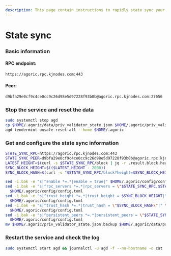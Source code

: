```yaml
---
description: This page contain instructions to rapidly state sync your validator node
---
```


# State sync

### Basic information

#### RPC endpoint:

```bash
https://agoric.rpc.kjnodes.com:443
```

#### Peer:

```bash
d9bfa29e0cf9c4ce0cc9c26d98e5d97228f93b0b@agoric.rpc.kjnodes.com:27656
```

### Stop the service and reset the data

```bash
sudo systemctl stop agd
cp $HOME/.agoric/data/priv_validator_state.json $HOME/.agoric/priv_validator_state.json.backup
agd tendermint unsafe-reset-all --home $HOME/.agoric
```

### Get and configure the state sync information

```bash
STATE_SYNC_RPC=https://agoric.rpc.kjnodes.com:443
STATE_SYNC_PEER=d9bfa29e0cf9c4ce0cc9c26d98e5d97228f93b0b@agoric.rpc.kjnodes.com:27656
LATEST_HEIGHT=$(curl -s $STATE_SYNC_RPC/block | jq -r .result.block.header.height)
SYNC_BLOCK_HEIGHT=$(($LATEST_HEIGHT - 2000))
SYNC_BLOCK_HASH=$(curl -s "$STATE_SYNC_RPC/block?height=$SYNC_BLOCK_HEIGHT" | jq -r .result.block_id.hash)

sed -i.bak -e "s|^enable *=.*|enable = true|" $HOME/.agoric/config/config.toml
sed -i.bak -e "s|^rpc_servers *=.*|rpc_servers = \"$STATE_SYNC_RPC,$STATE_SYNC_RPC\"|" \
  $HOME/.agoric/config/config.toml
sed -i.bak -e "s|^trust_height *=.*|trust_height = $SYNC_BLOCK_HEIGHT|" \
  $HOME/.agoric/config/config.toml
sed -i.bak -e "s|^trust_hash *=.*|trust_hash = \"$SYNC_BLOCK_HASH\"|" \
  $HOME/.agoric/config/config.toml
sed -i.bak -e "s|^persistent_peers *=.*|persistent_peers = \"$STATE_SYNC_PEER\"|" \
  $HOME/.agoric/config/config.toml
mv $HOME/.agoric/priv_validator_state.json.backup $HOME/.agoric/data/priv_validator_state.json
```

### Restart the service and check the log

```bash
sudo systemctl start agd && journalctl -u agd -f --no-hostname -o cat
```

